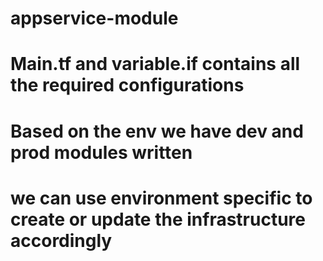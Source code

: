 # appservice-module
# Main.tf and variable.if contains all the required configurations
# Based on the env we have dev and prod modules written
# we can use environment specific to create or update the infrastructure accordingly
